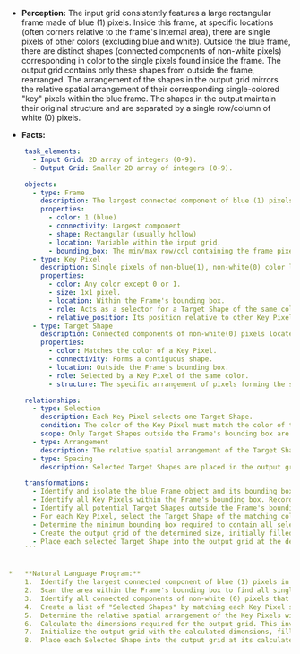 *   **Perception:** The input grid consistently features a large rectangular frame made of blue (1) pixels. Inside this frame, at specific locations (often corners relative to the frame's internal area), there are single pixels of other colors (excluding blue and white). Outside the blue frame, there are distinct shapes (connected components of non-white pixels) corresponding in color to the single pixels found inside the frame. The output grid contains only these shapes from outside the frame, rearranged. The arrangement of the shapes in the output grid mirrors the relative spatial arrangement of their corresponding single-colored "key" pixels within the blue frame. The shapes in the output maintain their original structure and are separated by a single row/column of white (0) pixels.

*   **Facts:**
    
```yaml
    task_elements:
      - Input Grid: 2D array of integers (0-9).
      - Output Grid: Smaller 2D array of integers (0-9).

    objects:
      - type: Frame
        description: The largest connected component of blue (1) pixels in the input grid. Typically forms a rectangle.
        properties:
          - color: 1 (blue)
          - connectivity: Largest component
          - shape: Rectangular (usually hollow)
          - location: Variable within the input grid.
          - bounding_box: The min/max row/col containing the frame pixels.
      - type: Key Pixel
        description: Single pixels of non-blue(1), non-white(0) color located within the bounding box of the blue Frame.
        properties:
          - color: Any color except 0 or 1.
          - size: 1x1 pixel.
          - location: Within the Frame's bounding box.
          - role: Acts as a selector for a Target Shape of the same color.
          - relative_position: Its position relative to other Key Pixels within the Frame's bounding box (e.g., top-left, bottom-right).
      - type: Target Shape
        description: Connected components of non-white(0) pixels located entirely outside the bounding box of the blue Frame.
        properties:
          - color: Matches the color of a Key Pixel.
          - connectivity: Forms a contiguous shape.
          - location: Outside the Frame's bounding box.
          - role: Selected by a Key Pixel of the same color.
          - structure: The specific arrangement of pixels forming the shape.

    relationships:
      - type: Selection
        description: Each Key Pixel selects one Target Shape.
        condition: The color of the Key Pixel must match the color of the Target Shape.
        scope: Only Target Shapes outside the Frame's bounding box are considered.
      - type: Arrangement
        description: The relative spatial arrangement of the Target Shapes in the Output Grid corresponds to the relative spatial arrangement of their respective Key Pixels within the Frame's bounding box.
      - type: Spacing
        description: Selected Target Shapes are placed in the output grid such that adjacent shapes (horizontally or vertically based on the key pixel arrangement) are separated by exactly one row or column of white (0) pixels.

    transformations:
      - Identify and isolate the blue Frame object and its bounding box.
      - Identify all Key Pixels within the Frame's bounding box. Record their colors and relative positions.
      - Identify all potential Target Shapes outside the Frame's bounding box.
      - For each Key Pixel, select the Target Shape of the matching color.
      - Determine the minimum bounding box required to contain all selected Target Shapes, arranged according to the relative positions of their corresponding Key Pixels, with a 1-pixel white border inserted between adjacent shapes.
      - Create the output grid of the determined size, initially filled with white (0).
      - Place each selected Target Shape into the output grid at the determined position, preserving its original pixel structure.
    ```


*   **Natural Language Program:**
    1.  Identify the largest connected component of blue (1) pixels in the input grid; this is the "Frame". Determine the bounding box of this Frame.
    2.  Scan the area within the Frame's bounding box to find all single pixels whose color is not blue (1) or white (0). These are the "Key Pixels". Store the color and coordinates of each Key Pixel.
    3.  Identify all connected components of non-white (0) pixels that lie entirely outside the Frame's bounding box. These are the potential "Target Shapes". Store the shape (pixel coordinates and colors) and the primary color of each potential Target Shape.
    4.  Create a list of "Selected Shapes" by matching each Key Pixel's color to the color of a potential Target Shape found in step 3.
    5.  Determine the relative spatial arrangement of the Key Pixels within the Frame's bounding box (e.g., which key is top-left, top-right, bottom-left, bottom-right relative to the others).
    6.  Calculate the dimensions required for the output grid. This involves arranging the bounding boxes of the Selected Shapes according to the relative arrangement of their corresponding Key Pixels, adding a 1-pixel gap (white color 0) between shapes that are adjacent in the arrangement (horizontally or vertically), and finding the total height and width.
    7.  Initialize the output grid with the calculated dimensions, filled with the background color (white, 0).
    8.  Place each Selected Shape into the output grid at its calculated position, preserving its internal structure, based on the arrangement determined in step 5 and the spacing rules.